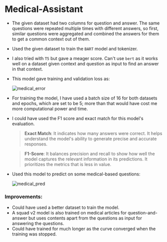 # Medical-Assistant

* The given dataset had two columns for question and answer. The same questions were repeated multiple times with different answers, so first, similar questions were aggregated and combined the answers for them to get a common context out of them.
* Used the given dataset to train the `BART` model and tokenizer.
* I also tried with `T5` but gave a meager score. Can't use `bert` as it works well on a dataset given context and question as input to find an answer in that context.
* This model gave training and validation loss as:
  
  ![medical_error](https://github.com/garvit088/Medical-Assistant/assets/97309123/760b52c8-a874-4234-8b8f-79fbaa2eb868)

* For training the model, I have used a batch size of 16 for both datasets and epochs, which are set to be 5; more than that would have cost me more computational power and time.
* I could have used the F1 score and exact match for this model's evaluation.
  
  > **Exact Match**: It indicates how many answers were correct. It helps understand the model's ability to generate precise and accurate responses.
  
  > **F1-Score**: It balances precision and recall to show how well the model captures the relevant information in its predictions. It prioritizes the metrics that is less in value.
* Used this model to predict on some medical-based questions:
  
  ![medical_pred](https://github.com/garvit088/Medical-Assistant/assets/97309123/e3390abd-e6eb-4592-a0dd-30c2d51cef30)

### Improvements:
* Could have used a better dataset to train the model.
* A squad v2 model is also trained on medical articles for question-and-answer but uses contents apart from the questions as input for answering the questions.
* Could have trained for much longer as the curve converged when the training was stopped.
